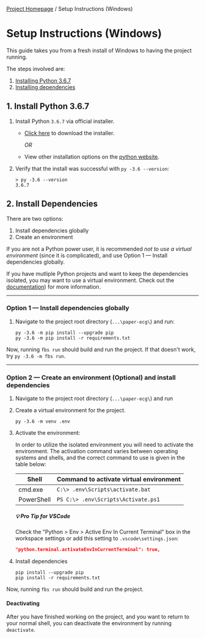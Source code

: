 [Project Homepage](README.md) / Setup Instructions (Windows)

# Setup Instructions (Windows)

This guide takes you from a fresh install of Windows to having the project running.

The steps involved are:

1. [Installing Python 3.6.7](#1-install-python-367)
1. [Installing dependencies](#2-install-dependencies)



## 1. Install Python 3.6.7

1. Install Python `3.6.7` via official installer. 

    - [Click here](https://www.python.org/ftp/python/3.6.7/python-3.6.7-amd64.exe) to download the installer.

        *OR*
    - View other installation options on the [python website](https://www.python.org/downloads/release/python-367/).

1. Verify that the install was successful with `py -3.6 --version`:

    ```
    > py -3.6 --version
    3.6.7
    ```



## 2. Install Dependencies

There are two options:

1. Install dependencies globally
1. Create an environment

If you are not a Python power user, it is recommended *not to use a virtual environment* (since it is complicated), and use Option 1 — Install dependencies globally. 

If you have mutliple Python projects and want to keep the dependencies isolated, you may want to use a virtual environment. Check out the [documentation](https://docs.python.org/3/library/venv.html)) for more information.


---

### Option 1 — Install dependencies globally

1. Navigate to the project root directory (`...\paper-ecg\`) and run:

    ```
    py -3.6 -m pip install --upgrade pip
    py -3.6 -m pip install -r requirements.txt
    ```

Now, running `fbs run` should build and run the project. If that doesn't work, try `py -3.6 -m fbs run`.


---

### Option 2 — Create an environment (Optional) and install dependencies

1. Navigate to the project root directory (`...\paper-ecg\`) and run

1. Create a virtual environment for the project. 

    ```shell
    py -3.6 -m venv .env
    ```

1. Activate the environment:

    In order to utilize the isolated environment you will need to activate the environment.
    The activation command varies between operating systems and shells, and the correct command to use is given in the table below:

    Shell          | Command to activate virtual environment
    |-                |-|
    cmd.exe       | `C:\> .env\Scripts\activate.bat`
    PowerShell    | `PS C:\> .env\Scripts\Activate.ps1`

    ##### 💡 Pro Tip for VSCode

    Check the "Python > Env > Active Env In Current Terminal" box in the workspace settings or add this setting to `.vscode\settings.json`:

    ```json
    "python.terminal.activateEnvInCurrentTerminal": true,
    ```

1.  Install dependencies

    ```shell
    pip install --upgrade pip
    pip install -r requirements.txt
    ```

Now, running `fbs run` should build and run the project.



#### Deactivating

After you have finished working on the project, and you want to return to your normal shell, you can deactivate the environment by running `deactivate`.
